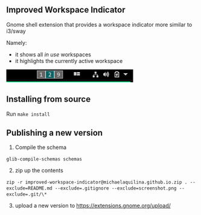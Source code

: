 ## Improved Workspace Indicator

Gnome shell extension that provides a workspace indicator more similar to i3/sway

Namely:

- it shows all _in use_ workspaces
- it highlights the currently active workspace

![Screenshot](screenshot.png)

## Installing from source

Run `make install`

## Publishing a new version

1. Compile the schema

```shell
glib-compile-schemas schemas
```

2. zip up the contents

```shell
zip -r improved-workspace-indicator@michaelaquilina.github.io.zip . --exclude=README.md --exclude=.gitignore --exclude=screenshot.png --exclude=.git/\*
```

3. upload a new version to https://extensions.gnome.org/upload/
